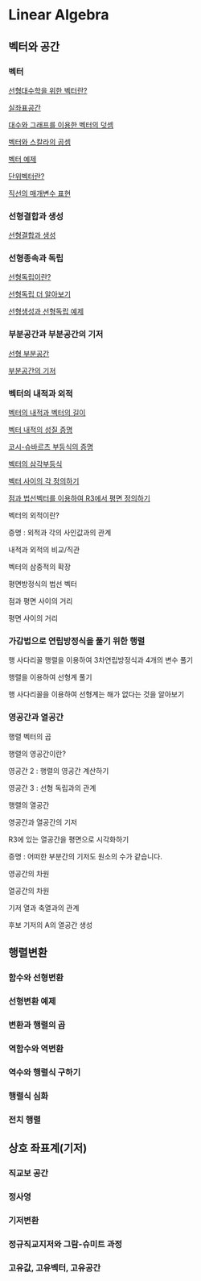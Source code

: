 # Linear Algebra

## 벡터와 공간

### 벡터

[선형대수학을 위한 벡터란?](https://sangmandu.gitbook.io/til/2021/apr/8)

 [실좌표공간](https://sangmandu.gitbook.io/til/2021/apr/8)

 [대수와 그래프를 이용한 벡터의 덧셈](https://sangmandu.gitbook.io/til/2021/apr/8)

 [벡터와 스칼라의 곱셈](https://sangmandu.gitbook.io/til/2021/apr/8)

 [벡터 예제](https://sangmandu.gitbook.io/til/2021/apr/8)

 [단위벡터란?](https://sangmandu.gitbook.io/til/2021/apr/8)

 [직선의 매개변수 표현](https://sangmandu.gitbook.io/til/2021/apr/8)

### 선형결합과 생성

[선형결합과 생성](https://sangmandu.gitbook.io/til/2021/apr/9)

### 선형종속과 독립

[선형독립이란?](https://sangmandu.gitbook.io/til/2021/apr/9)

[선형독립 더 알아보기](https://sangmandu.gitbook.io/til/2021/apr/9)

[선형생성과 선형독립 예제](https://sangmandu.gitbook.io/til/2021/apr/9)

### 부분공간과 부분공간의 기저

[선형 부분공간](https://sangmandu.gitbook.io/til/2021/apr/9)

[부분공간의 기저](https://sangmandu.gitbook.io/til/2021/apr/9)

### 벡터의 내적과 외적

[벡터의 내적과 벡터의 길이](https://sangmandu.gitbook.io/til/2021/apr/10) 

[벡터 내적의 성질 증명](https://sangmandu.gitbook.io/til/2021/apr/10)

[코시-슈바르츠 부등식의 증명](https://sangmandu.gitbook.io/til/2021/apr/10)

[벡터의 삼각부등식](https://sangmandu.gitbook.io/til/2021/apr/10)

[벡터 사이의 각 정의하기](https://sangmandu.gitbook.io/til/2021/apr/10)

[점과 법선벡터를 이용하여 R3에서 평면 정의하기](https://sangmandu.gitbook.io/til/2021/apr/10)

벡터의 외적이란?

증명 : 외적과 각의 사인값과의 관계

내적과 외적의 비교/직관

벡터의 삼중적의 확장

평면방정식의 법선 벡터

점과 평면 사이의 거리

평면 사이의 거리

### 가감법으로 연립방정식을 풀기 위한 행렬

행 사다리꼴 행렬을 이용하여 3차연립방정식과 4개의 변수 풀기

행렬을 이용하여 선형계 풀기

행 사다리꼴을 이용하여 선형계는 해가 없다는 것을 알아보기

### 영공간과 열공간

행렬 벡터의 곱

행렬의 영공간이란?

영공간 2 : 행렬의 영공간 계산하기

영공간 3 : 선형 독립과의 관계

행렬의 열공간

영공간과 열공간의 기저

R3에 있는 열공간을 평면으로 시각화하기

증명 : 어떠한 부분간의 기저도 원소의 수가 같습니다.

영공간의 차원

열공간의 차원

기저 열과 축열과의 관계

후보 기저의 A의 열공간 생성

## 행렬변환

### 함수와 선형변환

### 선형변환 예제

### 변환과 행렬의 곱

### 역함수와 역변환

### 역수와 행렬식 구하기

### 행렬식 심화

### 전치 행렬

## 상호 좌표계\(기저\)

### 직교보 공간

### 정사영

### 기저변환

### 정규직교지저와 그람-슈미트 과정

### 고유값, 고유벡터, 고유공간

